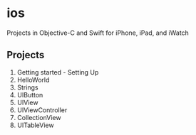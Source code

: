 # ios
Projects in Objective-C and Swift for iPhone, iPad, and iWatch
## Projects
1. Getting started - Setting Up
2. HelloWorld
3. Strings
4. UIButton
5. UIView
6. UIViewController
7. CollectionView
8. UITableView
